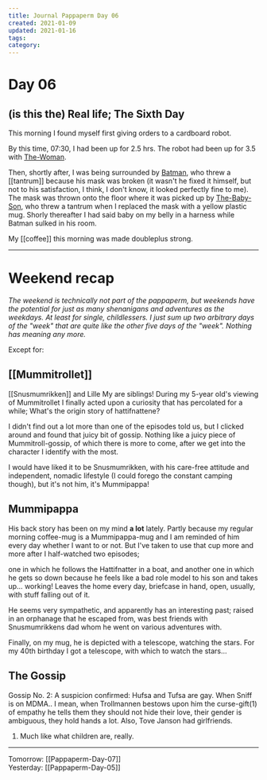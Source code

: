 ```yaml
---
title: Journal Pappaperm Day 06
created: 2021-01-09
updated: 2021-01-16
tags:
category:
---
```


# Day 06
## (is this the) Real life; The Sixth Day
This morning I found myself first giving orders to a cardboard robot.  

By this time, 07:30, I had been up for 2.5 hrs. The robot had been up for 3.5 with [The-Woman](The-Woman.md). 

Then, shortly after, I was being surrounded by [Batman](batman.md), who threw a [[tantrum]] because his mask was broken (it wasn't he fixed it himself, but not to his satisfaction, I think, I don't know, it looked perfectly fine to me). The mask was thrown onto the floor where it was picked up by [The-Baby-Son](The-Baby-Son.md), who threw a tantrum when I replaced the mask with a yellow plastic mug. Shorly thereafter I had said baby on my belly in a harness while Batman sulked in his room.

My [[coffee]] this morning was made doubleplus strong.

---

# Weekend recap
*The weekend is technically not part of the pappaperm, but weekends have the potential for just as many shenanigans and adventures as the weekdays. At least for single, childlessers. I just sum up two arbitrary days of the "week" that are quite like the other five days of the "week". Nothing has meaning any more.*

Except for:

## [[Mummitrollet]]
[[Snusmumrikken]] and Lille My are siblings! During my 5-year old's viewing of Mummitrollet I finally acted upon a curiosity that has percolated for a while; What's the origin story of hattifnattene?

I didn't find out a lot more than one of the episodes told us, but I clicked around and found that juicy bit of gossip. Nothing like a juicy piece of Mummitroll-gossip, of which there is more to come, after we get into the character I identify with the most.

I would have liked it to be Snusmumrikken, with his care-free attitude and independent, nomadic lifestyle (I could forego the constant camping though), but it's not him, it's Mummipappa!

## Mummipappa
His back story has been on my mind **a lot** lately. Partly because my regular morning coffee-mug is a Mummipappa-mug and I am reminded of him every day whether I want to or not. But I've taken to use that cup more and more after I half-watched two episodes; 

one in which he follows the Hattifnatter in a boat, and another one in which he gets so down because he feels like a bad role model to his son and takes up… working! Leaves the home every day, briefcase in hand, open, usually, with stuff falling out of it.

He seems very sympathetic, and apparently has an interesting past; raised in an orphanage that he escaped from, was best friends with Snusmumrikkens dad whom he went on various adventures with. 

Finally, on my mug, he is depicted with a telescope, watching the stars. For my 40th birthday I got a telescope, with which to watch the stars…

## The Gossip
Gossip No. 2: A suspicion confirmed: Hufsa and Tufsa are gay. When Sniff is on MDMA.. I mean, when Trollmannen bestows upon him the curse-gift(1) of empathy he tells them they should not hide their love, their gender is ambiguous, they hold hands a lot. Also, Tove Janson had girlfriends.

1) Much like what children are, really.

---
 
 Tomorrow: [[Pappaperm-Day-07]]  
 Yesterday: [[Pappaperm-Day-05]]  